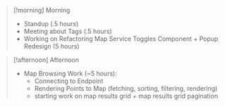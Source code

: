 
> [!morning] Morning
> - Standup (.5 hours)
> - Meeting about Tags (.5 hours)
> - Working on Refactoring Map Service Toggles Component + Popup Redesign (5 hours)

> [!afternoon] Afternoon
> - Map Browsing Work (~5 hours):
> 	- Connecting to Endpoint
> 	- Rendering Points to Map (fetching, sorting, filtering, rendering)
> 	- starting work on map results grid + map results grid pagination
